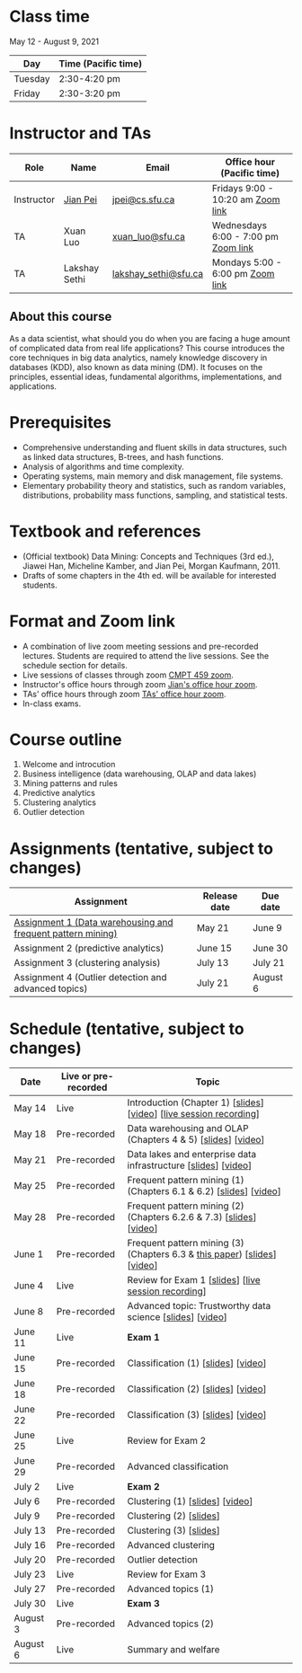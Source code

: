 # Class time
May 12 - August 9, 2021

| Day | Time (Pacific time) |
|---|---|
| Tuesday | 2:30-4:20 pm |
| Friday | 2:30-3:20 pm |

# Instructor and TAs

| Role | Name | Email | Office hour (Pacific time) |
|---|---|---|---|
| Instructor | [Jian Pei](http://www.cs.sfu.ca/~jpei) | jpei@cs.sfu.ca | Fridays 9:00 - 10:20 am [Zoom link](https://sfu.zoom.us/j/68175691648?pwd=VWp0cTUrZWNWdWVMWHFibHpZZ3RUdz09)|
| TA | Xuan Luo | xuan_luo@sfu.ca | Wednesdays 6:00 - 7:00 pm [Zoom link](https://sfu.zoom.us/j/67922370112?pwd=TnZzY0FzdERseVMyWnNkMFJZbGc3dz09) |
| TA | Lakshay Sethi | lakshay_sethi@sfu.ca | Mondays 5:00 - 6:00 pm [Zoom link](https://sfu.zoom.us/j/67922370112?pwd=TnZzY0FzdERseVMyWnNkMFJZbGc3dz09) |

## About this course

As a data scientist, what should you do when you are facing a huge amount of complicated data from real life applications? This course introduces the core techniques in big data analytics, namely knowledge discovery in databases (KDD), also known as data mining (DM). It focuses on the principles, essential ideas, fundamental algorithms, implementations, and applications.

# Prerequisites
- Comprehensive understanding and fluent skills in data structures, such as linked data structures, B-trees, and hash functions.
- Analysis of algorithms and time complexity.
- Operating systems, main memory and disk management, file systems.
- Elementary probability theory and statistics, such as random variables, distributions, probability mass functions, sampling, and statistical tests.

# Textbook and references
- (Official textbook) Data Mining: Concepts and Techniques (3rd ed.), Jiawei Han, Micheline Kamber, and Jian Pei, Morgan Kaufmann, 2011.
- Drafts of some chapters in the 4th ed. will be available for interested students.

# Format and Zoom link
- A combination of live zoom meeting sessions and pre-recorded lectures.  Students are required to attend the live sessions. See the schedule section for details.
- Live sessions of classes through zoom [CMPT 459 zoom](https://sfu.zoom.us/j/67922370112?pwd=TnZzY0FzdERseVMyWnNkMFJZbGc3dz09). 
- Instructor's office hours through zoom [Jian's office hour zoom](https://sfu.zoom.us/j/68175691648?pwd=VWp0cTUrZWNWdWVMWHFibHpZZ3RUdz09).
- TAs' office hours through zoom [TAs' office hour zoom](https://sfu.zoom.us/j/67922370112?pwd=TnZzY0FzdERseVMyWnNkMFJZbGc3dz09).
- In-class exams.  

# Course outline
1. Welcome and introcution
2. Business intelligence (data warehousing, OLAP and data lakes)
3. Mining patterns and rules
4. Predictive analytics
5. Clustering analytics
6. Outlier detection

# Assignments (tentative, subject to changes)

| Assignment | Release date | Due date |
|---|---|---|
| [Assignment 1 (Data warehousing and frequent pattern mining)](https://www.cs.sfu.ca/CourseCentral/Hypermail/cmpt-459/att-0013/CMPT_459_Assignment_1.pdf) | May 21 | June 9 |
| Assignment 2 (predictive analytics) | June 15 | June 30 |
| Assignment 3 (clustering analysis) | July 13 | July 21 |
| Assignment 4 (Outlier detection and advanced topics) | July 21 | August 6 |

# Schedule (tentative, subject to changes)

| Date | Live or pre-recorded | Topic |
|---|---|---|
| May 14 | Live | Introduction (Chapter 1) [[slides](https://www.cs.sfu.ca/cc/459/jpei/21/459Introduction.pdf)] [[video](https://youtu.be/s0zgJRg-bI8)] [[live session recording](https://youtu.be/T3mXgObUeXU)] |
| May 18 | Pre-recorded | Data warehousing and OLAP (Chapters 4 & 5) [[slides](https://www.cs.sfu.ca/cc/459/jpei/21/459DataWarehousing.pdf)] [[video](https://youtu.be/ilFAj1dQPwo)] |
| May 21 | Pre-recorded | Data lakes and enterprise data infrastructure [[slides](https://www.cs.sfu.ca/cc/459/jpei/21/459DataLakes.pdf)] [[video](https://youtu.be/QTole3HuOBc)] |
| May 25 | Pre-recorded | Frequent pattern mining (1) (Chapters 6.1 & 6.2) [[slides](https://www.cs.sfu.ca/cc/459/jpei/21/459PatternMining.pdf)] [[video](https://youtu.be/Oh7rIMYQORo)] |
| May 28 | Pre-recorded | Frequent pattern mining (2) (Chapters 6.2.6 & 7.3) [[slides](https://www.cs.sfu.ca/cc/459/jpei/21/459PatternMining.pdf)] [[video](https://youtu.be/9PIFFyDa3_Y)]|
| June 1 | Pre-recorded | Frequent pattern mining (3) (Chapters 6.3 & [this paper](https://www.cs.sfu.ca/~jpei/publications/spg.pdf)) [[slides](https://www.cs.sfu.ca/cc/459/jpei/21/459PatternMining.pdf)] [[video](https://youtu.be/6coyl0kAEDg)] |
| June 4 | Live | Review for Exam 1 [[slides](https://www.cs.sfu.ca/cc/459/jpei/21/459Exam1Review.pdf)] [[live session recording](https://youtu.be/xvITRIvvwd4)] |
| June 8 | Pre-recorded  | Advanced topic: Trustworthy data science [[slides](https://www.cs.sfu.ca/cc/741/jpei/21/TrustworthyDataScience.pdf)] [[video](https://youtu.be/mJPgVlXwdY8)] |
| June 11 | Live | **Exam 1** |
| June 15 | Pre-recorded | Classification (1) [[slides](https://www.cs.sfu.ca/cc/459/jpei/21/459Classification.pdf)] [[video](https://youtu.be/Bc7T7o_8ALk)] |
| June 18 | Pre-recorded | Classification (2) [[slides](https://www.cs.sfu.ca/cc/459/jpei/21/459Classification.pdf)] [[video](https://youtu.be/lmpHOak1kEI)] |
| June 22 | Pre-recorded | Classification (3) [[slides](https://www.cs.sfu.ca/cc/459/jpei/21/459Classification.pdf)] [[video](https://youtu.be/sUDCy-gkEno)] |
| June 25 | Live | Review for Exam 2 |
| June 29 | Pre-recorded | Advanced classification |
| July 2 | Live | **Exam 2** |
| July 6 | Pre-recorded  | Clustering (1) [[slides](https://www.cs.sfu.ca/cc/459/jpei/21/459Clustering.pdf)] [[video](https://youtu.be/sOhDfm1NEyY)] |
| July 9 | Pre-recorded  | Clustering (2) [[slides](https://www.cs.sfu.ca/cc/459/jpei/21/459Clustering.pdf)] |
| July 13 | Pre-recorded | Clustering (3) [[slides](https://www.cs.sfu.ca/cc/459/jpei/21/459Clustering.pdf)] |
| July 16 | Pre-recorded | Advanced clustering |
| July 20 | Pre-recorded | Outlier detection |
| July 23 | Live | Review for Exam 3 |
| July 27 | Pre-recorded | Advanced topics (1) |
| July 30 | Live | **Exam 3** |
| August 3 | Pre-recorded | Advanced topics (2)|
| August 6 | Live | Summary and welfare |
